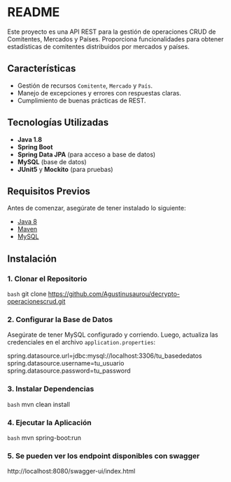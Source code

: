 # README #

Este proyecto es una API REST para la gestión de operaciones CRUD de Comitentes, Mercados y Países. 
Proporciona funcionalidades para obtener estadísticas de comitentes distribuidos por mercados y países.

## Características

- Gestión de recursos `Comitente`, `Mercado` y `País`.
- Manejo de excepciones y errores con respuestas claras.
- Cumplimiento de buenas prácticas de REST.

## Tecnologías Utilizadas

- **Java 1.8**
- **Spring Boot**
- **Spring Data JPA** (para acceso a base de datos)
- **MySQL** (base de datos)
- **JUnit5** y **Mockito** (para pruebas)

## Requisitos Previos

Antes de comenzar, asegúrate de tener instalado lo siguiente:

- [Java 8](https://www.oracle.com/java/technologies/javase-jdk8-downloads.html)
- [Maven](https://maven.apache.org/download.cgi)
- [MySQL](https://dev.mysql.com/downloads/installer/)

## Instalación

### 1. Clonar el Repositorio

```bash```
git clone https://github.com/Agustinusaurou/decrypto-operacionescrud.git


### 2. Configurar la Base de Datos
Asegúrate de tener MySQL configurado y corriendo.
Luego, actualiza las credenciales en el archivo ```application.properties```:

spring.datasource.url=jdbc:mysql://localhost:3306/tu_basededatos
spring.datasource.username=tu_usuario
spring.datasource.password=tu_password

### 3. Instalar Dependencias
```bash```
mvn clean install

### 4. Ejecutar la Aplicación
```bash```
mvn spring-boot:run

### 5. Se pueden ver los endpoint disponibles con swagger
http://localhost:8080/swagger-ui/index.html
